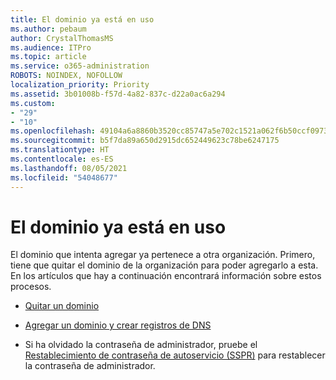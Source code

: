 ```yaml
---
title: El dominio ya está en uso
ms.author: pebaum
author: CrystalThomasMS
ms.audience: ITPro
ms.topic: article
ms.service: o365-administration
ROBOTS: NOINDEX, NOFOLLOW
localization_priority: Priority
ms.assetid: 3b01008b-f57d-4a82-837c-d22a0ac6a294
ms.custom:
- "29"
- "10"
ms.openlocfilehash: 49104a6a8860b3520cc85747a5e702c1521a062f6b50ccf09738c4f0343d528e
ms.sourcegitcommit: b5f7da89a650d2915dc652449623c78be6247175
ms.translationtype: HT
ms.contentlocale: es-ES
ms.lasthandoff: 08/05/2021
ms.locfileid: "54048677"
---
```

# <a name="the-domain-is-already-in-use"></a>El dominio ya está en uso

El dominio que intenta agregar ya pertenece a otra organización. Primero, tiene que quitar el dominio de la organización para poder agregarlo a esta. En los artículos que hay a continuación encontrará información sobre estos procesos.
  
- [Quitar un dominio](https://docs.microsoft.com/microsoft-365/admin/get-help-with-domains/remove-a-domain)

- [Agregar un dominio y crear registros de DNS](https://docs.microsoft.com/microsoft-365/admin/get-help-with-domains/create-dns-records-at-any-dns-hosting-provider)

- Si ha olvidado la contraseña de administrador, pruebe el [Restablecimiento de contraseña de autoservicio (SSPR)](https://passwordreset.microsoftonline.com/) para restablecer la contraseña de administrador.
